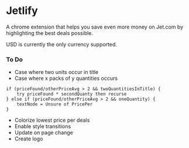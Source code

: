# Jetlify

A chrome extension that helps you save even more money on Jet.com by highlighting the best deals possible.

USD is currently the only currency supported.


### To Do

* Case where two units occur in title
* Case where x packs of y quantities occurs
```
if (priceFound/otherPriceAvg > 2 && twoQuantitiesInTitle) {
	try priceFound * secondQuanty then recurse
} else if (priceFound/otherPriceAvg > 2 && oneQuantity) {
	textNode = Unsure of PricePer
}
```
* Colorize lowest price per deals
* Enable style transitions
* Update on page change
* Create logo
